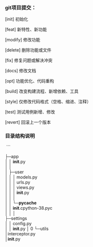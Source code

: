 ### git项目提交：

[init] 初始化

[feat] 新特性、新功能

[modify] 修改功能

[delete] 删除功能或文件

[fix] 修复问题或解决冲突

[docs] 修改文档

[opt] 功能优化、代码重构

[build] 改变构建流程、新增依赖、工具

[style] 仅修改代码格式（空格、缩进、注释）

[test] 测试用例新增、修改

[revert] 回滚上一个版本



### 目录结构说明

 ```

├─app  
│ │ __init__.py  
│ │  
│ ├─user  
│ │ │ models.py  
│ │ │ urls.py  
│ │ │ views.py  
│ │ │ __init__.py  
│ │ │  
│ │ └─__pycache__  
│ │ __init__.cpython-38.pyc  
│ │
│  
├─settings  
│ │ config.py  
│ │ __init__.py
│  0
└─utils  
│interceptor.py  
│__init__.py

```
